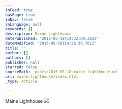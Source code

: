 ```yaml
---
inFeed: true
hasPage: true
inNav: false
inLanguage: null
keywords: []
description: Maine Lighthouse
datePublished: '2016-05-18T14:32:00.362Z'
dateModified: '2016-05-18T14:26:39.761Z'
title: ''
author: []
authors: []
publisher: null
starred: false
sourcePath: _posts/2016-05-18-maine-lighthouse.md
url: maine-lighthouse/index.html
_type: Article

---
```

Maine Lighthouse
![](https://the-grid-user-content.s3-us-west-2.amazonaws.com/0850bb20-c289-4da3-bf82-f168f8352ceb.jpg)